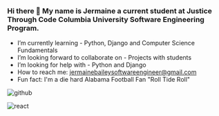 ### Hi there 👋 My name is Jermaine a current student at Justice Through Code Columbia University Software Engineering Program.



- I’m currently learning - Python, Django and Computer Science Fundamentals
- I’m looking forward to collaborate on - Projects with students
- I’m looking for help with - Python and Django
- How to reach me: jermainebaileysoftwareengineer@gmail.com
- Fun fact: I'm a die hard Alabama Football Fan "Roll Tide Roll"

![github](https://img.shields.io/badge/GitHub-000000?style=for-the-badge&logo=GitHub&logoColor=white)

![react](https://img.shields.io/badge/React-000000?style=for-the-badge&logo=React&logoColor=white) 